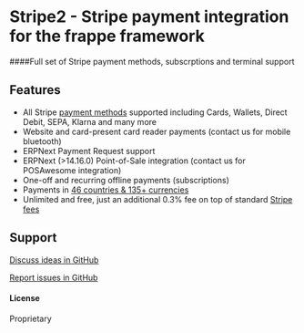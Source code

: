 # Stripe2 - Stripe payment integration for the frappe framework
####Full set of Stripe payment methods, subscrptions and terminal support

## Features

* All Stripe <a href="https://stripe.com/docs/payments/payment-methods/overview" target="_blank">payment methods</a> supported including Cards, Wallets, Direct Debit, SEPA, Klarna and many more
* Website and card-present card reader payments (contact us for mobile bluetooth)
* ERPNext Payment Request support
* ERPNext (>14.16.0) Point-of-Sale integration (contact us for POSAwesome integration)
* One-off and recurring offline payments (subscriptions)
* Payments in <a href="https://stripe.com/docs/currencies" target="_blank">46 countries & 135+ currencies</a>
* Unlimited and free, just an additional 0.3% fee on top of standard <a href="https://stripe.com/pricing" target="_blank">Stripe fees</a>

## Support

[Discuss ideas in GitHub](https://github.com/CaseSolvedUK/stripe2-support/discussions)

[Report issues in GitHub](https://github.com/CaseSolvedUK/stripe2-support/issues)

#### License

Proprietary
